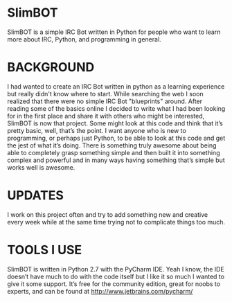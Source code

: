 SlimBOT
=======

SlimBOT is a simple IRC Bot written in Python for people who want to learn more about IRC, Python, and programming in general.

BACKGROUND
===========

I had wanted to create an IRC Bot written in python as a learning experience but really didn't know where to start.  While searching the web I soon realized that there were no simple IRC Bot "blueprints" around.  After reading some of the basics online I decided to write what I had been looking for in the first place and share it with others who might be interested, SlimBOT is now that project.  Some might look at this code and think that it’s pretty basic, well, that’s the point.  I want anyone who is new to programming, or perhaps just Python, to be able to look at this code and get the jest of what it’s doing.  There is something truly awesome about being able to completely grasp something simple and then built it into something complex and powerful and in many ways having something that’s simple but works well is awesome.

UPDATES
========

I work on this project often and try to add something new and creative every week while at the same time trying not to complicate things too much. 

TOOLS I USE
==========

SlimBOT is written in Python 2.7 with the PyCharm IDE.  Yeah I know, the IDE doesn’t have much to do with the code itself but I like it so much I wanted to give it some support.  It’s free for the community edition, great for noobs to experts, and can be found at http://www.jetbrains.com/pycharm/

